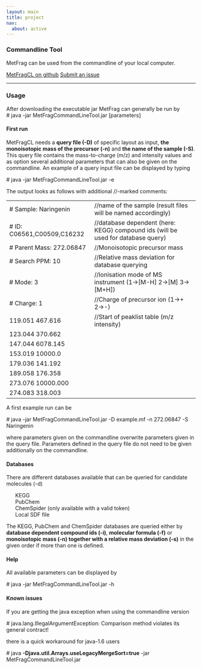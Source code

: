 ```yaml
---
layout: main
title: project
nav:
  about: active
---
```


### Commandline Tool

MetFrag can be used from the commandline of your local computer.

<a class="btn btn-primary" href="https://github.com/c-ruttkies/Tools" role="button">MetFragCL on github</a> <a class="btn btn-primary" href="https://github.com/c-ruttkies/Tools/issues"
role="button">Submit an issue</a>

<hr>

<h3>Usage</h3>
After downloading the executable jar MetFrag can generally be run by
<div class="code">
  # java -jar MetFragCommandLineTool.jar [parameters]
</div>
<p><p>
<h4>First run</h4>
MetFragCL needs a <span style="font-weight:bold">query file (-D)</span> of specific layout as input, <span style="font-weight:bold">the monoisotopic mass of the precursor (-n)</span> and 
<span style="font-weight:bold">the name of the sample (-S)</span>. This query file contains the mass-to-charge (m/z) and intensity values and as option several additional parameters that 
can also be given on the commandline. An example of a query input file can be displayed by typing
<p>
<div class="code">
  # java -jar MetFragCommandLineTool.jar -e
</div>
<p><p>
The output looks as follows with additional //-marked comments:
<div class="code">
  <table>
  <tr><td># Sample: Naringenin</td><td>//name of the sample (result files will be named accordingly)</td></tr>
  <tr><td># ID: C06561,C00509,C16232</td><td>//database dependent (here: KEGG) compound ids (will be used for database query)</td></tr>
  <tr><td># Parent Mass: 272.06847</td><td>//Monoisotopic precursor mass</td></tr>
  <tr><td># Search PPM: 10</td><td>//Relative mass deviation for database querying</td></tr>
  <tr><td># Mode: 3</td><td>//Ionisation mode of MS instrument (1->[M-H] 2->[M] 3->[M+H])</td></tr>
 <tr><td> # Charge: 1</td><td>//Charge of precursor ion (1->+ 2->-)</td></tr>
  <tr><td>119.051 467.616</td><td>//Start of peaklist table (m/z intensity)</td></tr>
 <tr><td> 123.044 370.662</td><td></td></tr>
  <tr><td>147.044 6078.145</td><td></td></tr>
 <tr><td> 153.019 10000.0</td><td></td></tr>
 <tr><td> 179.036 141.192</td><td></td></tr>
  <tr><td>189.058 176.358</td><td></td></tr>
 <tr><td> 273.076 10000.000</td><td></td></tr>
 <tr><td> 274.083 318.003</td><td></td></tr>
  </table>
</div>
<p><p>
A first example run can be 
<div class="code">
  # java -jar MetFragCommandLineTool.jar -D example.mf -n 272.06847 -S Naringenin
</div>
<p><p>
where parameters given on the commandline overwrite parameters given in the query file. Parameters defined in the query file do not need to be given additionally on the commandline.
<p><p>
<h4>Databases</h4>
There are different databases available that can be queried for candidate molecules (-d)<p>
<ul>
<il>KEGG</il><br>
<il>PubChem</il><br>
<il>ChemSpider (only available with a valid token)</il><br>
<il>Local SDF file</il><br>
</ul>
The KEGG, PubChem and ChemSpider databases are queried either by <span style="font-weight:bold">database dependent compound ids (-i)</span>, <span style="font-weight:bold">molecular formula (-f)</span> or 
<span style="font-weight:bold">monoisotopic mass (-n) together with a relative mass deviation (-s)</span> in the given order if more than one is defined. 
<p><p>
<h4>Help</h4>
All available parameters can be displayed by<p>
<div class="code">
  # java -jar MetFragCommandLineTool.jar -h
</div>
<p><p>
<h4>Known issues</h4>
If you are getting the java exception when using the commandline version<p>
<div class="code">
  # java.lang.IllegalArgumentException: Comparison method violates its general contract!
</div>
<p><p>
there is a quick workaround for java-1.6 users
<p>
<div class="code">
  # java <span style="font-weight:bold">-Djava.util.Arrays.useLegacyMergeSort=true</span> -jar MetFragCommandLineTool.jar
</div>
<p>